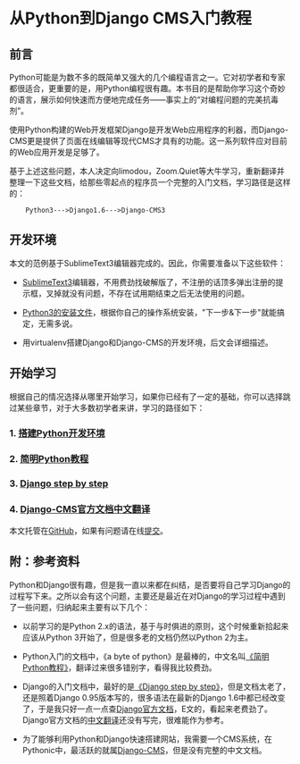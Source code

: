 从Python到Django CMS入门教程
===================

## 前言

Python可能是为数不多的既简单又强大的几个编程语言之一。它对初学者和专家都很适合，更重要的是，用Python编程很有趣。本书目的是帮助你学习这个奇妙的语言，展示如何快速而方便地完成任务——事实上的“对编程问题的完美抗毒剂”。

使用Python构建的Web开发框架Django是开发Web应用程序的利器，而Django-CMS更是提供了页面在线编辑等现代CMS才具有的功能。这一系列软件应对目前的Web应用开发是足够了。


基于上述这些问题，本人决定向limodou，Zoom.Quiet等大牛学习，重新翻译并整理一下这些文档，给那些零起点的程序员一个完整的入门文档，学习路径是这样的：

```
  	Python3--->Django1.6--->Django-CMS3
```

## 开发环境

本文的范例基于SublimeText3编辑器完成的。因此，你需要准备以下这些软件：

* [SublimeText3](http://www.sublimetext.com/3)编辑器，不用费劲找破解版了，不注册的话顶多弹出注册的提示框，叉掉就没有问题，不存在试用期结束之后无法使用的问题。

* [Python3的安装文件](http://www.python.org/getit/)，根据你自己的操作系统安装，"下一步&下一步"就能搞定，无需多说。

* 用virtualenv搭建Django和Django-CMS的开发环境，后文会详细描述。

## 开始学习

根据自己的情况选择从哪里开始学习，如果你已经有了一定的基础，你可以选择跳过某些章节，对于大多数初学者来讲，学习的路径如下：

### 1. [搭建Python开发环境](introduction/index)
### 2. [简明Python教程](a-byte-of-python3/index)
### 3. [Django step by step](django-step-by-step/index)
### 4. [Django-CMS官方文档中文翻译](django-cms/index)

本文托管在[GitHub](https://github.com/borisliu/from-python-to-django)，如果有问题请在线[提交](https://github.com/borisliu/from-python-to-django/issues)。

## 附：参考资料

Python和Django很有趣，但是我一直以来都在纠结，是否要将自己学习Django的过程写下来。之所以会有这个问题，主要还是最近在对Django的学习过程中遇到了一些问题，归纳起来主要有以下几个：

* 以前学习的是Python 2.x的语法，基于与时俱进的原则，这个时候重新拾起来应该从Python 3开始了，但是很多老的文档仍然以Python 2为主。

* Python入门的文档中，《a byte of python》是最棒的，中文名叫[《简明Python教程》](http://zhgdg.gitcafe.com/static/doc/byte_of_python.html)，翻译过来很多错别字，看得我比较费劲。

* Django的入门文档中，最好的是[《Django step by step》](http://www.lhelper.org/dev/django_step_by_step/newtest/doc/)，但是文档太老了，还是照着Django 0.95版本写的，很多语法在最新的Django 1.6中都已经改变了，于是我只好一点一点查[Django官方文档](https://docs.djangoproject.com/en/1.6/)，E文的，看起来老费劲了。Django官方文档的[中文翻译](http://django-chinese-docs-16.readthedocs.org/en/latest/)还没有写完，很难能作为参考。

* 为了能够利用Python和Django快速搭建网站，我需要一个CMS系统，在Pythonic中，最活跃的就属[Django-CMS](http://www.django-cms.org/)，但是没有完整的中文文档。
